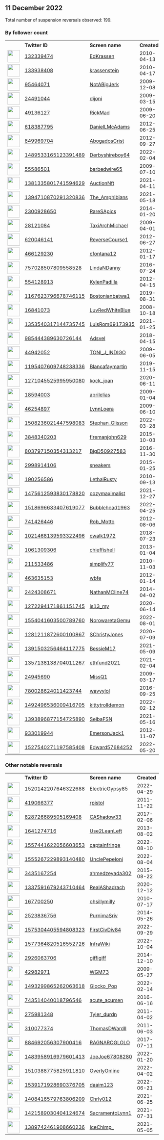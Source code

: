 
## 11 December 2022
Total number of suspension reversals observed: 199.

### By follower count
<table><tr><th></th><th align="left">Twitter ID</th><th align="left">Screen name</th>
<th align="left">Created</th><th align="left">Status</th><th align="left">Suspended</th><th align="left">Followers</th>
<tr><td><a href="https://pbs.twimg.com/profile_images/1114298154277646337/KNctEqK5_normal.jpg"><img src="https://pbs.twimg.com/profile_images/1114298154277646337/KNctEqK5_normal.jpg" width="40px" height="40px" align="center"/></a></td><td><a href="https://twitter.com/intent/user?user_id=132339474">132339474</a></td><td><a href="https://twitter.com/EdKrassen">EdKrassen</a></td><td>2010-04-13</td><td align="center"></td><td></td><td>871790</td></tr>
<tr><td><a href="https://pbs.twimg.com/profile_images/1114279145465360385/JemcDoLv_normal.png"><img src="https://pbs.twimg.com/profile_images/1114279145465360385/JemcDoLv_normal.png" width="40px" height="40px" align="center"/></a></td><td><a href="https://twitter.com/intent/user?user_id=133938408">133938408</a></td><td><a href="https://twitter.com/krassenstein">krassenstein</a></td><td>2010-04-17</td><td align="center"></td><td></td><td>661778</td></tr>
<tr><td><a href="https://pbs.twimg.com/profile_images/1641821029965221890/QKoRSX8__normal.jpg"><img src="https://pbs.twimg.com/profile_images/1641821029965221890/QKoRSX8__normal.jpg" width="40px" height="40px" align="center"/></a></td><td><a href="https://twitter.com/intent/user?user_id=95464071">95464071</a></td><td><a href="https://twitter.com/NotABigJerk">NotABigJerk</a></td><td>2009-12-08</td><td align="center"></td><td>2022-11-26</td><td>87571</td></tr>
<tr><td><a href="https://pbs.twimg.com/profile_images/1641609492361261056/gY2cPrkL_normal.jpg"><img src="https://pbs.twimg.com/profile_images/1641609492361261056/gY2cPrkL_normal.jpg" width="40px" height="40px" align="center"/></a></td><td><a href="https://twitter.com/intent/user?user_id=24491044">24491044</a></td><td><a href="https://twitter.com/dijoni">dijoni</a></td><td>2009-03-15</td><td align="center"></td><td>2022-11-28</td><td>51296</td></tr>
<tr><td><a href="https://pbs.twimg.com/profile_images/1625336578406072320/qKcS87FC_normal.jpg"><img src="https://pbs.twimg.com/profile_images/1625336578406072320/qKcS87FC_normal.jpg" width="40px" height="40px" align="center"/></a></td><td><a href="https://twitter.com/intent/user?user_id=49136127">49136127</a></td><td><a href="https://twitter.com/RickMad">RickMad</a></td><td>2009-06-20</td><td align="center"></td><td></td><td>45323</td></tr>
<tr><td><a href="https://pbs.twimg.com/profile_images/378800000215789176/3f51729a61d186c70a609e92118e75a4_normal.jpeg"><img src="https://pbs.twimg.com/profile_images/378800000215789176/3f51729a61d186c70a609e92118e75a4_normal.jpeg" width="40px" height="40px" align="center"/></a></td><td><a href="https://twitter.com/intent/user?user_id=618387795">618387795</a></td><td><a href="https://twitter.com/DanielLMcAdams">DanielLMcAdams</a></td><td>2012-06-25</td><td align="center"></td><td></td><td>30662</td></tr>
<tr><td><a href="https://pbs.twimg.com/profile_images/1582627409878294528/DSsoApu7_normal.jpg"><img src="https://pbs.twimg.com/profile_images/1582627409878294528/DSsoApu7_normal.jpg" width="40px" height="40px" align="center"/></a></td><td><a href="https://twitter.com/intent/user?user_id=849969704">849969704</a></td><td><a href="https://twitter.com/AbogadosCrist">AbogadosCrist</a></td><td>2012-09-27</td><td align="center"></td><td>2022-11-28</td><td>23442</td></tr>
<tr><td><a href="https://pbs.twimg.com/profile_images/1496472374992162816/bxqaMTAQ_normal.jpg"><img src="https://pbs.twimg.com/profile_images/1496472374992162816/bxqaMTAQ_normal.jpg" width="40px" height="40px" align="center"/></a></td><td><a href="https://twitter.com/intent/user?user_id=1489533165123391489">1489533165123391489</a></td><td><a href="https://twitter.com/Derbyshireboy64">Derbyshireboy64</a></td><td>2022-02-04</td><td align="center"></td><td>2022-12-06</td><td>12559</td></tr>
<tr><td><a href="https://pbs.twimg.com/profile_images/1641577849353273348/AGT3ziXb_normal.jpg"><img src="https://pbs.twimg.com/profile_images/1641577849353273348/AGT3ziXb_normal.jpg" width="40px" height="40px" align="center"/></a></td><td><a href="https://twitter.com/intent/user?user_id=55586501">55586501</a></td><td><a href="https://twitter.com/barbedwire65">barbedwire65</a></td><td>2009-07-10</td><td align="center"></td><td>2022-10-29</td><td>9982</td></tr>
<tr><td><a href="https://pbs.twimg.com/profile_images/1625145034327875584/U5SrYkZv_normal.jpg"><img src="https://pbs.twimg.com/profile_images/1625145034327875584/U5SrYkZv_normal.jpg" width="40px" height="40px" align="center"/></a></td><td><a href="https://twitter.com/intent/user?user_id=1381335801741594629">1381335801741594629</a></td><td><a href="https://twitter.com/AuctionNft">AuctionNft</a></td><td>2021-04-11</td><td align="center"></td><td>2022-12-02</td><td>8400</td></tr>
<tr><td><a href="https://pbs.twimg.com/profile_images/1622932879968817155/kH39ZjPM_normal.jpg"><img src="https://pbs.twimg.com/profile_images/1622932879968817155/kH39ZjPM_normal.jpg" width="40px" height="40px" align="center"/></a></td><td><a href="https://twitter.com/intent/user?user_id=1394710870291320836">1394710870291320836</a></td><td><a href="https://twitter.com/The_Amphibians">The_Amphibians</a></td><td>2021-05-18</td><td align="center">🚫</td><td>2022-12-03</td><td>7467</td></tr>
<tr><td><a href="https://pbs.twimg.com/profile_images/425165166544572416/BUyKGpJN_normal.jpeg"><img src="https://pbs.twimg.com/profile_images/425165166544572416/BUyKGpJN_normal.jpeg" width="40px" height="40px" align="center"/></a></td><td><a href="https://twitter.com/intent/user?user_id=2300928650">2300928650</a></td><td><a href="https://twitter.com/RareSApics">RareSApics</a></td><td>2014-01-20</td><td align="center"></td><td></td><td>7292</td></tr>
<tr><td><a href="https://pbs.twimg.com/profile_images/1602162723151806465/g1aPIo9k_normal.jpg"><img src="https://pbs.twimg.com/profile_images/1602162723151806465/g1aPIo9k_normal.jpg" width="40px" height="40px" align="center"/></a></td><td><a href="https://twitter.com/intent/user?user_id=28121084">28121084</a></td><td><a href="https://twitter.com/TaxiArchMichael">TaxiArchMichael</a></td><td>2009-04-01</td><td align="center"></td><td></td><td>6211</td></tr>
<tr><td><a href="https://pbs.twimg.com/profile_images/2373784359/8xyhr8dc3r6v2soptezu_normal.jpeg"><img src="https://pbs.twimg.com/profile_images/2373784359/8xyhr8dc3r6v2soptezu_normal.jpeg" width="40px" height="40px" align="center"/></a></td><td><a href="https://twitter.com/intent/user?user_id=620046141">620046141</a></td><td><a href="https://twitter.com/ReverseCourse1">ReverseCourse1</a></td><td>2012-06-27</td><td align="center"></td><td></td><td>6165</td></tr>
<tr><td><a href="https://pbs.twimg.com/profile_images/1635123844318113793/S2xr8a23_normal.jpg"><img src="https://pbs.twimg.com/profile_images/1635123844318113793/S2xr8a23_normal.jpg" width="40px" height="40px" align="center"/></a></td><td><a href="https://twitter.com/intent/user?user_id=466129230">466129230</a></td><td><a href="https://twitter.com/cfontana12">cfontana12</a></td><td>2012-01-17</td><td align="center">🚫</td><td>2022-12-08</td><td>5805</td></tr>
<tr><td><a href="https://pbs.twimg.com/profile_images/1324026887086067713/nx6OOdBz_normal.jpg"><img src="https://pbs.twimg.com/profile_images/1324026887086067713/nx6OOdBz_normal.jpg" width="40px" height="40px" align="center"/></a></td><td><a href="https://twitter.com/intent/user?user_id=757028507809558528">757028507809558528</a></td><td><a href="https://twitter.com/LindaNDanny">LindaNDanny</a></td><td>2016-07-24</td><td align="center"></td><td>2022-08-29</td><td>5703</td></tr>
<tr><td><a href="https://pbs.twimg.com/profile_images/2124749175/DSC00908E001_normal.JPG"><img src="https://pbs.twimg.com/profile_images/2124749175/DSC00908E001_normal.JPG" width="40px" height="40px" align="center"/></a></td><td><a href="https://twitter.com/intent/user?user_id=554128913">554128913</a></td><td><a href="https://twitter.com/KylenPadilla">KylenPadilla</a></td><td>2012-04-15</td><td align="center"></td><td>2022-12-06</td><td>5240</td></tr>
<tr><td><a href="https://pbs.twimg.com/profile_images/1167624051562561536/lIbQSZdv_normal.jpg"><img src="https://pbs.twimg.com/profile_images/1167624051562561536/lIbQSZdv_normal.jpg" width="40px" height="40px" align="center"/></a></td><td><a href="https://twitter.com/intent/user?user_id=1167623796678746115">1167623796678746115</a></td><td><a href="https://twitter.com/Bostonianbatwa1">Bostonianbatwa1</a></td><td>2019-08-31</td><td align="center"></td><td>2022-10-29</td><td>5200</td></tr>
<tr><td><a href="https://pbs.twimg.com/profile_images/795526017922146306/lpOLCqMI_normal.jpg"><img src="https://pbs.twimg.com/profile_images/795526017922146306/lpOLCqMI_normal.jpg" width="40px" height="40px" align="center"/></a></td><td><a href="https://twitter.com/intent/user?user_id=16841073">16841073</a></td><td><a href="https://twitter.com/LuvRedWhiteBlue">LuvRedWhiteBlue</a></td><td>2008-10-18</td><td align="center"></td><td></td><td>4859</td></tr>
<tr><td><a href="https://pbs.twimg.com/profile_images/1570923875869032448/s_Tj-UpS_normal.jpg"><img src="https://pbs.twimg.com/profile_images/1570923875869032448/s_Tj-UpS_normal.jpg" width="40px" height="40px" align="center"/></a></td><td><a href="https://twitter.com/intent/user?user_id=1353540317144735745">1353540317144735745</a></td><td><a href="https://twitter.com/LuisRom69173935">LuisRom69173935</a></td><td>2021-01-25</td><td align="center"></td><td>2022-11-09</td><td>4399</td></tr>
<tr><td><a href="https://pbs.twimg.com/profile_images/1569226627027984390/gFlhjptn_normal.jpg"><img src="https://pbs.twimg.com/profile_images/1569226627027984390/gFlhjptn_normal.jpg" width="40px" height="40px" align="center"/></a></td><td><a href="https://twitter.com/intent/user?user_id=985444389630726144">985444389630726144</a></td><td><a href="https://twitter.com/Adsvel">Adsvel</a></td><td>2018-04-15</td><td align="center"></td><td>2022-10-12</td><td>4028</td></tr>
<tr><td><a href="https://pbs.twimg.com/profile_images/1601724014568906752/B7-nPcT8_normal.jpg"><img src="https://pbs.twimg.com/profile_images/1601724014568906752/B7-nPcT8_normal.jpg" width="40px" height="40px" align="center"/></a></td><td><a href="https://twitter.com/intent/user?user_id=44942052">44942052</a></td><td><a href="https://twitter.com/TONI_J_INDIGO">TONI_J_INDIGO</a></td><td>2009-06-05</td><td align="center">🚫</td><td>2022-12-07</td><td>3818</td></tr>
<tr><td><a href="https://pbs.twimg.com/profile_images/1195408124225769472/5C3oBJzh_normal.jpg"><img src="https://pbs.twimg.com/profile_images/1195408124225769472/5C3oBJzh_normal.jpg" width="40px" height="40px" align="center"/></a></td><td><a href="https://twitter.com/intent/user?user_id=1195407609748238336">1195407609748238336</a></td><td><a href="https://twitter.com/Blancafaymartin">Blancafaymartin</a></td><td>2019-11-15</td><td align="center"></td><td></td><td>3763</td></tr>
<tr><td><a href="https://pbs.twimg.com/profile_images/1282296693145440257/MGkWnGgA_normal.jpg"><img src="https://pbs.twimg.com/profile_images/1282296693145440257/MGkWnGgA_normal.jpg" width="40px" height="40px" align="center"/></a></td><td><a href="https://twitter.com/intent/user?user_id=1271045525995950080">1271045525995950080</a></td><td><a href="https://twitter.com/kock_joan">kock_joan</a></td><td>2020-06-11</td><td align="center"></td><td>2022-10-29</td><td>2771</td></tr>
<tr><td><a href="https://pbs.twimg.com/profile_images/378800000105432596/d1f5a82d5313f5f4d1c9499cb963a579_normal.jpeg"><img src="https://pbs.twimg.com/profile_images/378800000105432596/d1f5a82d5313f5f4d1c9499cb963a579_normal.jpeg" width="40px" height="40px" align="center"/></a></td><td><a href="https://twitter.com/intent/user?user_id=18594003">18594003</a></td><td><a href="https://twitter.com/aprilelias">aprilelias</a></td><td>2009-01-04</td><td align="center"></td><td>2022-10-24</td><td>2620</td></tr>
<tr><td><a href="https://pbs.twimg.com/profile_images/1605325347586592768/BZ8g6i2s_normal.jpg"><img src="https://pbs.twimg.com/profile_images/1605325347586592768/BZ8g6i2s_normal.jpg" width="40px" height="40px" align="center"/></a></td><td><a href="https://twitter.com/intent/user?user_id=46254897">46254897</a></td><td><a href="https://twitter.com/LynnLoera">LynnLoera</a></td><td>2009-06-10</td><td align="center"></td><td></td><td>2544</td></tr>
<tr><td><a href="https://pbs.twimg.com/profile_images/1560438533873029120/rekxhn1L_normal.jpg"><img src="https://pbs.twimg.com/profile_images/1560438533873029120/rekxhn1L_normal.jpg" width="40px" height="40px" align="center"/></a></td><td><a href="https://twitter.com/intent/user?user_id=1508236021447598083">1508236021447598083</a></td><td><a href="https://twitter.com/Stephan_Glisson">Stephan_Glisson</a></td><td>2022-03-28</td><td align="center"></td><td>2022-10-29</td><td>2320</td></tr>
<tr><td><a href="https://pbs.twimg.com/profile_images/1215367763537145857/tToYQTmq_normal.jpg"><img src="https://pbs.twimg.com/profile_images/1215367763537145857/tToYQTmq_normal.jpg" width="40px" height="40px" align="center"/></a></td><td><a href="https://twitter.com/intent/user?user_id=3848340203">3848340203</a></td><td><a href="https://twitter.com/firemanjohn629">firemanjohn629</a></td><td>2015-10-03</td><td align="center"></td><td></td><td>2080</td></tr>
<tr><td><a href="https://pbs.twimg.com/profile_images/1238055036619575296/INc9DFs__normal.jpg"><img src="https://pbs.twimg.com/profile_images/1238055036619575296/INc9DFs__normal.jpg" width="40px" height="40px" align="center"/></a></td><td><a href="https://twitter.com/intent/user?user_id=803797150354313217">803797150354313217</a></td><td><a href="https://twitter.com/BigD50927583">BigD50927583</a></td><td>2016-11-30</td><td align="center"></td><td></td><td>2079</td></tr>
<tr><td><a href="https://pbs.twimg.com/profile_images/1578179827034726402/lzeDhO9M_normal.jpg"><img src="https://pbs.twimg.com/profile_images/1578179827034726402/lzeDhO9M_normal.jpg" width="40px" height="40px" align="center"/></a></td><td><a href="https://twitter.com/intent/user?user_id=2998914106">2998914106</a></td><td><a href="https://twitter.com/sneakers">sneakers</a></td><td>2015-01-25</td><td align="center"></td><td>2022-12-04</td><td>2033</td></tr>
<tr><td><a href="https://pbs.twimg.com/profile_images/1623270475358167040/9ZvV6aOe_normal.jpg"><img src="https://pbs.twimg.com/profile_images/1623270475358167040/9ZvV6aOe_normal.jpg" width="40px" height="40px" align="center"/></a></td><td><a href="https://twitter.com/intent/user?user_id=190256586">190256586</a></td><td><a href="https://twitter.com/LethalRusty">LethalRusty</a></td><td>2010-09-13</td><td align="center"></td><td>2022-10-09</td><td>1957</td></tr>
<tr><td><a href="https://pbs.twimg.com/profile_images/1612209912767025153/-7LlXiGa_normal.jpg"><img src="https://pbs.twimg.com/profile_images/1612209912767025153/-7LlXiGa_normal.jpg" width="40px" height="40px" align="center"/></a></td><td><a href="https://twitter.com/intent/user?user_id=1475612593830178820">1475612593830178820</a></td><td><a href="https://twitter.com/cozymaximalist">cozymaximalist</a></td><td>2021-12-27</td><td align="center">👋</td><td>2022-05-10</td><td>1880</td></tr>
<tr><td><a href="https://pbs.twimg.com/profile_images/1518997446902394882/nzHhfnID_normal.jpg"><img src="https://pbs.twimg.com/profile_images/1518997446902394882/nzHhfnID_normal.jpg" width="40px" height="40px" align="center"/></a></td><td><a href="https://twitter.com/intent/user?user_id=1518696633407619077">1518696633407619077</a></td><td><a href="https://twitter.com/Bubblehead1963">Bubblehead1963</a></td><td>2022-04-25</td><td align="center"></td><td>2022-10-20</td><td>1842</td></tr>
<tr><td><a href="https://pbs.twimg.com/profile_images/1342819737072529408/DHnQRe-i_normal.jpg"><img src="https://pbs.twimg.com/profile_images/1342819737072529408/DHnQRe-i_normal.jpg" width="40px" height="40px" align="center"/></a></td><td><a href="https://twitter.com/intent/user?user_id=741426446">741426446</a></td><td><a href="https://twitter.com/Rob_Motto">Rob_Motto</a></td><td>2012-08-06</td><td align="center"></td><td></td><td>1824</td></tr>
<tr><td><a href="https://pbs.twimg.com/profile_images/1272521727453601793/TYa0yV6L_normal.jpg"><img src="https://pbs.twimg.com/profile_images/1272521727453601793/TYa0yV6L_normal.jpg" width="40px" height="40px" align="center"/></a></td><td><a href="https://twitter.com/intent/user?user_id=1021468139593322496">1021468139593322496</a></td><td><a href="https://twitter.com/cwalk1972">cwalk1972</a></td><td>2018-07-23</td><td align="center"></td><td></td><td>1801</td></tr>
<tr><td><a href="https://pbs.twimg.com/profile_images/1628877037506297856/ggiZ4Tcm_normal.jpg"><img src="https://pbs.twimg.com/profile_images/1628877037506297856/ggiZ4Tcm_normal.jpg" width="40px" height="40px" align="center"/></a></td><td><a href="https://twitter.com/intent/user?user_id=1061309306">1061309306</a></td><td><a href="https://twitter.com/chieffishell">chieffishell</a></td><td>2013-01-04</td><td align="center"></td><td></td><td>1662</td></tr>
<tr><td><a href="https://pbs.twimg.com/profile_images/1291601544958418945/PH8Uu7_3_normal.jpg"><img src="https://pbs.twimg.com/profile_images/1291601544958418945/PH8Uu7_3_normal.jpg" width="40px" height="40px" align="center"/></a></td><td><a href="https://twitter.com/intent/user?user_id=211533486">211533486</a></td><td><a href="https://twitter.com/simplify77">simplify77</a></td><td>2010-11-03</td><td align="center"></td><td>2022-10-29</td><td>1640</td></tr>
<tr><td><a href="https://pbs.twimg.com/profile_images/1932820704/8KVc0lvF_normal"><img src="https://pbs.twimg.com/profile_images/1932820704/8KVc0lvF_normal" width="40px" height="40px" align="center"/></a></td><td><a href="https://twitter.com/intent/user?user_id=463635153">463635153</a></td><td><a href="https://twitter.com/wbfe">wbfe</a></td><td>2012-01-14</td><td align="center"></td><td>2022-07-13</td><td>1611</td></tr>
<tr><td><a href="https://pbs.twimg.com/profile_images/1176956026257596416/mO2T4HTn_normal.jpg"><img src="https://pbs.twimg.com/profile_images/1176956026257596416/mO2T4HTn_normal.jpg" width="40px" height="40px" align="center"/></a></td><td><a href="https://twitter.com/intent/user?user_id=2424308671">2424308671</a></td><td><a href="https://twitter.com/NathanMCline74">NathanMCline74</a></td><td>2014-04-02</td><td align="center"></td><td>2022-09-24</td><td>1576</td></tr>
<tr><td><a href="https://pbs.twimg.com/profile_images/1532422698432770048/8ip7iSaS_normal.jpg"><img src="https://pbs.twimg.com/profile_images/1532422698432770048/8ip7iSaS_normal.jpg" width="40px" height="40px" align="center"/></a></td><td><a href="https://twitter.com/intent/user?user_id=1272294171861151745">1272294171861151745</a></td><td><a href="https://twitter.com/is13_my">is13_my</a></td><td>2020-06-14</td><td align="center"></td><td>2022-10-29</td><td>1569</td></tr>
<tr><td><a href="https://pbs.twimg.com/profile_images/1554433861374844928/0QBfvicO_normal.jpg"><img src="https://pbs.twimg.com/profile_images/1554433861374844928/0QBfvicO_normal.jpg" width="40px" height="40px" align="center"/></a></td><td><a href="https://twitter.com/intent/user?user_id=1554041603500789760">1554041603500789760</a></td><td><a href="https://twitter.com/NorowaretaGemu">NorowaretaGemu</a></td><td>2022-08-01</td><td align="center"></td><td>2022-12-02</td><td>1519</td></tr>
<tr><td><a href="https://pbs.twimg.com/profile_images/1281215648526479361/qacc4uqp_normal.jpg"><img src="https://pbs.twimg.com/profile_images/1281215648526479361/qacc4uqp_normal.jpg" width="40px" height="40px" align="center"/></a></td><td><a href="https://twitter.com/intent/user?user_id=1281211872600100867">1281211872600100867</a></td><td><a href="https://twitter.com/SChristyJones">SChristyJones</a></td><td>2020-07-09</td><td align="center"></td><td></td><td>1365</td></tr>
<tr><td><a href="https://pbs.twimg.com/profile_images/1428368671362146304/2_Xm_5s9_normal.jpg"><img src="https://pbs.twimg.com/profile_images/1428368671362146304/2_Xm_5s9_normal.jpg" width="40px" height="40px" align="center"/></a></td><td><a href="https://twitter.com/intent/user?user_id=1391503256464117775">1391503256464117775</a></td><td><a href="https://twitter.com/BessieM17">BessieM17</a></td><td>2021-05-09</td><td align="center"></td><td>2022-10-19</td><td>1352</td></tr>
<tr><td><a href="https://pbs.twimg.com/profile_images/1437024305053765632/7q_vJNit_normal.jpg"><img src="https://pbs.twimg.com/profile_images/1437024305053765632/7q_vJNit_normal.jpg" width="40px" height="40px" align="center"/></a></td><td><a href="https://twitter.com/intent/user?user_id=1357138138704011267">1357138138704011267</a></td><td><a href="https://twitter.com/ethfund2021">ethfund2021</a></td><td>2021-02-04</td><td align="center"></td><td>2022-11-25</td><td>1330</td></tr>
<tr><td><a href="https://pbs.twimg.com/profile_images/940733468564172801/8BbHB1Ok_normal.jpg"><img src="https://pbs.twimg.com/profile_images/940733468564172801/8BbHB1Ok_normal.jpg" width="40px" height="40px" align="center"/></a></td><td><a href="https://twitter.com/intent/user?user_id=24945690">24945690</a></td><td><a href="https://twitter.com/MissQ1">MissQ1</a></td><td>2009-03-17</td><td align="center"></td><td></td><td>1300</td></tr>
<tr><td><a href="https://pbs.twimg.com/profile_images/1599402805382504448/nTtDJWUJ_normal.jpg"><img src="https://pbs.twimg.com/profile_images/1599402805382504448/nTtDJWUJ_normal.jpg" width="40px" height="40px" align="center"/></a></td><td><a href="https://twitter.com/intent/user?user_id=780028624011423744">780028624011423744</a></td><td><a href="https://twitter.com/wavyylol">wavyylol</a></td><td>2016-09-25</td><td align="center"></td><td>2022-09-14</td><td>1207</td></tr>
<tr><td><a href="https://pbs.twimg.com/profile_images/1623871249712545792/cv4XzlrP_normal.jpg"><img src="https://pbs.twimg.com/profile_images/1623871249712545792/cv4XzlrP_normal.jpg" width="40px" height="40px" align="center"/></a></td><td><a href="https://twitter.com/intent/user?user_id=1492496536009416705">1492496536009416705</a></td><td><a href="https://twitter.com/kittytrolldemon">kittytrolldemon</a></td><td>2022-02-12</td><td align="center"></td><td>2022-12-07</td><td>1185</td></tr>
<tr><td><a href="https://pbs.twimg.com/profile_images/1515562174868951045/eKg3118u_normal.jpg"><img src="https://pbs.twimg.com/profile_images/1515562174868951045/eKg3118u_normal.jpg" width="40px" height="40px" align="center"/></a></td><td><a href="https://twitter.com/intent/user?user_id=1393896877154725890">1393896877154725890</a></td><td><a href="https://twitter.com/SeibaFSN">SeibaFSN</a></td><td>2021-05-16</td><td align="center"></td><td>2022-12-03</td><td>1184</td></tr>
<tr><td><a href="https://pbs.twimg.com/profile_images/1605784356882038785/pcB1eNtb_normal.png"><img src="https://pbs.twimg.com/profile_images/1605784356882038785/pcB1eNtb_normal.png" width="40px" height="40px" align="center"/></a></td><td><a href="https://twitter.com/intent/user?user_id=933019944">933019944</a></td><td><a href="https://twitter.com/EmersonJack1">EmersonJack1</a></td><td>2012-11-07</td><td align="center"></td><td>2022-08-05</td><td>1163</td></tr>
<tr><td><a href="https://pbs.twimg.com/profile_images/1571913203268870146/wUiml528_normal.jpg"><img src="https://pbs.twimg.com/profile_images/1571913203268870146/wUiml528_normal.jpg" width="40px" height="40px" align="center"/></a></td><td><a href="https://twitter.com/intent/user?user_id=1527540271197585408">1527540271197585408</a></td><td><a href="https://twitter.com/Edward57684252">Edward57684252</a></td><td>2022-05-20</td><td align="center"></td><td>2022-11-25</td><td>1086</td></tr>
</table>

### Other notable reversals
<table><tr><th></th><th align="left">Twitter ID</th><th align="left">Screen name</th>
<th align="left">Created</th><th align="left">Status</th><th align="left">Suspended</th><th align="left">Followers</th>
<tr><td><a href="https://pbs.twimg.com/profile_images/1602484456442437632/LvMpy63J_normal.jpg"><img src="https://pbs.twimg.com/profile_images/1602484456442437632/LvMpy63J_normal.jpg" width="40px" height="40px" align="center"/></a></td><td><a href="https://twitter.com/intent/user?user_id=1520142207646322688">1520142207646322688</a></td><td><a href="https://twitter.com/ElectricGypsy85">ElectricGypsy85</a></td><td>2022-04-29</td><td align="center"></td><td>2022-12-03</td><td>346</td></tr>
<tr><td><a href="https://pbs.twimg.com/profile_images/1638666597165400066/52-VoXOT_normal.png"><img src="https://pbs.twimg.com/profile_images/1638666597165400066/52-VoXOT_normal.png" width="40px" height="40px" align="center"/></a></td><td><a href="https://twitter.com/intent/user?user_id=419066377">419066377</a></td><td><a href="https://twitter.com/rpistol">rpistol</a></td><td>2011-11-22</td><td align="center"></td><td>2022-12-03</td><td>84</td></tr>
<tr><td><a href="https://pbs.twimg.com/profile_images/830831972507328512/VcExBKtp_normal.jpg"><img src="https://pbs.twimg.com/profile_images/830831972507328512/VcExBKtp_normal.jpg" width="40px" height="40px" align="center"/></a></td><td><a href="https://twitter.com/intent/user?user_id=828726689505169408">828726689505169408</a></td><td><a href="https://twitter.com/CAShadow33">CAShadow33</a></td><td>2017-02-06</td><td align="center">🚫</td><td>2022-12-06</td><td>330</td></tr>
<tr><td><a href="https://pbs.twimg.com/profile_images/1632181928303689734/E6d2lghR_normal.jpg"><img src="https://pbs.twimg.com/profile_images/1632181928303689734/E6d2lghR_normal.jpg" width="40px" height="40px" align="center"/></a></td><td><a href="https://twitter.com/intent/user?user_id=1641274716">1641274716</a></td><td><a href="https://twitter.com/Use2LeanLeft">Use2LeanLeft</a></td><td>2013-08-02</td><td align="center"></td><td>2022-12-08</td><td>116</td></tr>
<tr><td><a href="https://pbs.twimg.com/profile_images/1642581852283076608/Lh0cpAi7_normal.jpg"><img src="https://pbs.twimg.com/profile_images/1642581852283076608/Lh0cpAi7_normal.jpg" width="40px" height="40px" align="center"/></a></td><td><a href="https://twitter.com/intent/user?user_id=1557441622056603653">1557441622056603653</a></td><td><a href="https://twitter.com/captainfringe">captainfringe</a></td><td>2022-08-10</td><td align="center"></td><td>2022-12-05</td><td>410</td></tr>
<tr><td><a href="https://pbs.twimg.com/profile_images/1555269218353963010/g1qyle3i_normal.jpg"><img src="https://pbs.twimg.com/profile_images/1555269218353963010/g1qyle3i_normal.jpg" width="40px" height="40px" align="center"/></a></td><td><a href="https://twitter.com/intent/user?user_id=1555267229893140480">1555267229893140480</a></td><td><a href="https://twitter.com/UnclePepeloni">UnclePepeloni</a></td><td>2022-08-04</td><td align="center"></td><td>2022-12-06</td><td>536</td></tr>
<tr><td><a href="https://pbs.twimg.com/profile_images/1597346144698384385/S4wTWFO1_normal.jpg"><img src="https://pbs.twimg.com/profile_images/1597346144698384385/S4wTWFO1_normal.jpg" width="40px" height="40px" align="center"/></a></td><td><a href="https://twitter.com/intent/user?user_id=3435167254">3435167254</a></td><td><a href="https://twitter.com/ahmedzeyada302">ahmedzeyada302</a></td><td>2015-08-22</td><td align="center"></td><td>2022-12-03</td><td>2</td></tr>
<tr><td><a href="https://pbs.twimg.com/profile_images/1630231810054451202/tcVAoGAo_normal.jpg"><img src="https://pbs.twimg.com/profile_images/1630231810054451202/tcVAoGAo_normal.jpg" width="40px" height="40px" align="center"/></a></td><td><a href="https://twitter.com/intent/user?user_id=1337591679243710464">1337591679243710464</a></td><td><a href="https://twitter.com/RealAShadrach">RealAShadrach</a></td><td>2020-12-12</td><td align="center"></td><td>2022-12-09</td><td>71</td></tr>
<tr><td><a href="https://pbs.twimg.com/profile_images/1610658304572928002/ZyjgvxVd_normal.jpg"><img src="https://pbs.twimg.com/profile_images/1610658304572928002/ZyjgvxVd_normal.jpg" width="40px" height="40px" align="center"/></a></td><td><a href="https://twitter.com/intent/user?user_id=167700250">167700250</a></td><td><a href="https://twitter.com/ohsillymilly">ohsillymilly</a></td><td>2010-07-17</td><td align="center"></td><td>2022-10-13</td><td>233</td></tr>
<tr><td><a href="https://pbs.twimg.com/profile_images/521438925844262912/MLSVwaXB_normal.jpeg"><img src="https://pbs.twimg.com/profile_images/521438925844262912/MLSVwaXB_normal.jpeg" width="40px" height="40px" align="center"/></a></td><td><a href="https://twitter.com/intent/user?user_id=2523836756">2523836756</a></td><td><a href="https://twitter.com/PurnimaSriv">PurnimaSriv</a></td><td>2014-05-26</td><td align="center"></td><td>2022-11-26</td><td>531</td></tr>
<tr><td><a href="https://pbs.twimg.com/profile_images/1575304645278318594/CDc62-P0_normal.jpg"><img src="https://pbs.twimg.com/profile_images/1575304645278318594/CDc62-P0_normal.jpg" width="40px" height="40px" align="center"/></a></td><td><a href="https://twitter.com/intent/user?user_id=1575304405594808323">1575304405594808323</a></td><td><a href="https://twitter.com/FirstCivDiv84">FirstCivDiv84</a></td><td>2022-09-29</td><td align="center">👋</td><td>2022-12-12</td><td>55</td></tr>
<tr><td><a href="https://pbs.twimg.com/profile_images/1590076207768420355/FyHjFKGD_normal.jpg"><img src="https://pbs.twimg.com/profile_images/1590076207768420355/FyHjFKGD_normal.jpg" width="40px" height="40px" align="center"/></a></td><td><a href="https://twitter.com/intent/user?user_id=1577364820516552726">1577364820516552726</a></td><td><a href="https://twitter.com/InfraWiki">InfraWiki</a></td><td>2022-10-04</td><td align="center"></td><td>2022-12-07</td><td>690</td></tr>
<tr><td><a href="https://abs.twimg.com/sticky/default_profile_images/default_profile_normal.png"><img src="https://abs.twimg.com/sticky/default_profile_images/default_profile_normal.png" width="40px" height="40px" align="center"/></a></td><td><a href="https://twitter.com/intent/user?user_id=2926063706">2926063706</a></td><td><a href="https://twitter.com/giffigiff">giffigiff</a></td><td>2014-12-10</td><td align="center"></td><td>2022-08-02</td><td>623</td></tr>
<tr><td><a href="https://pbs.twimg.com/profile_images/1615687039743152130/oQjlfm5W_normal.jpg"><img src="https://pbs.twimg.com/profile_images/1615687039743152130/oQjlfm5W_normal.jpg" width="40px" height="40px" align="center"/></a></td><td><a href="https://twitter.com/intent/user?user_id=42982971">42982971</a></td><td><a href="https://twitter.com/WGM73">WGM73</a></td><td>2009-05-27</td><td align="center"></td><td>2022-11-29</td><td>349</td></tr>
<tr><td><a href="https://pbs.twimg.com/profile_images/1504480867736948748/ctqhBNO1_normal.jpg"><img src="https://pbs.twimg.com/profile_images/1504480867736948748/ctqhBNO1_normal.jpg" width="40px" height="40px" align="center"/></a></td><td><a href="https://twitter.com/intent/user?user_id=1493299865262063618">1493299865262063618</a></td><td><a href="https://twitter.com/Glocko_Pop">Glocko_Pop</a></td><td>2022-02-14</td><td align="center"></td><td>2022-12-05</td><td>56</td></tr>
<tr><td><a href="https://pbs.twimg.com/profile_images/1511018643735433219/cctvZxRJ_normal.jpg"><img src="https://pbs.twimg.com/profile_images/1511018643735433219/cctvZxRJ_normal.jpg" width="40px" height="40px" align="center"/></a></td><td><a href="https://twitter.com/intent/user?user_id=743514040018796546">743514040018796546</a></td><td><a href="https://twitter.com/acute_acumen">acute_acumen</a></td><td>2016-06-16</td><td align="center"></td><td>2022-12-06</td><td>147</td></tr>
<tr><td><a href="https://pbs.twimg.com/profile_images/1363193509285519360/AAQuqJml_normal.jpg"><img src="https://pbs.twimg.com/profile_images/1363193509285519360/AAQuqJml_normal.jpg" width="40px" height="40px" align="center"/></a></td><td><a href="https://twitter.com/intent/user?user_id=275981348">275981348</a></td><td><a href="https://twitter.com/Tyler_durdn">Tyler_durdn</a></td><td>2011-04-02</td><td align="center"></td><td>2022-12-07</td><td>63</td></tr>
<tr><td><a href="https://abs.twimg.com/sticky/default_profile_images/default_profile_normal.png"><img src="https://abs.twimg.com/sticky/default_profile_images/default_profile_normal.png" width="40px" height="40px" align="center"/></a></td><td><a href="https://twitter.com/intent/user?user_id=310077374">310077374</a></td><td><a href="https://twitter.com/ThomasDWardII">ThomasDWardII</a></td><td>2011-06-03</td><td align="center"></td><td>2022-11-26</td><td>11</td></tr>
<tr><td><a href="https://pbs.twimg.com/profile_images/1526832939161600031/Yj9Chy1i_normal.jpg"><img src="https://pbs.twimg.com/profile_images/1526832939161600031/Yj9Chy1i_normal.jpg" width="40px" height="40px" align="center"/></a></td><td><a href="https://twitter.com/intent/user?user_id=884692056307900416">884692056307900416</a></td><td><a href="https://twitter.com/RAGNAROGLOLO">RAGNAROGLOLO</a></td><td>2017-07-11</td><td align="center"></td><td>2022-11-22</td><td>8</td></tr>
<tr><td><a href="https://pbs.twimg.com/profile_images/1488642637880078336/jQ4hQ0Bd_normal.jpg"><img src="https://pbs.twimg.com/profile_images/1488642637880078336/jQ4hQ0Bd_normal.jpg" width="40px" height="40px" align="center"/></a></td><td><a href="https://twitter.com/intent/user?user_id=1483958916979601413">1483958916979601413</a></td><td><a href="https://twitter.com/JoeJoe67808280">JoeJoe67808280</a></td><td>2022-01-20</td><td align="center"></td><td>2022-12-01</td><td>117</td></tr>
<tr><td><a href="https://pbs.twimg.com/profile_images/1510389446306324483/xHYBMC5D_normal.jpg"><img src="https://pbs.twimg.com/profile_images/1510389446306324483/xHYBMC5D_normal.jpg" width="40px" height="40px" align="center"/></a></td><td><a href="https://twitter.com/intent/user?user_id=1510388775825911810">1510388775825911810</a></td><td><a href="https://twitter.com/OverlyOnline">OverlyOnline</a></td><td>2022-04-02</td><td align="center"></td><td>2022-05-19</td><td>6</td></tr>
<tr><td><a href="https://pbs.twimg.com/profile_images/1539175148540002304/nnadzgCG_normal.jpg"><img src="https://pbs.twimg.com/profile_images/1539175148540002304/nnadzgCG_normal.jpg" width="40px" height="40px" align="center"/></a></td><td><a href="https://twitter.com/intent/user?user_id=1539171928690376705">1539171928690376705</a></td><td><a href="https://twitter.com/daaim123">daaim123</a></td><td>2022-06-21</td><td align="center"></td><td>2022-12-06</td><td>961</td></tr>
<tr><td><a href="https://pbs.twimg.com/profile_images/1416372009727049735/0a-bv0qV_normal.jpg"><img src="https://pbs.twimg.com/profile_images/1416372009727049735/0a-bv0qV_normal.jpg" width="40px" height="40px" align="center"/></a></td><td><a href="https://twitter.com/intent/user?user_id=1408416579763806209">1408416579763806209</a></td><td><a href="https://twitter.com/Chrly012">Chrly012</a></td><td>2021-06-25</td><td align="center"></td><td>2022-10-29</td><td>975</td></tr>
<tr><td><a href="https://pbs.twimg.com/profile_images/1606718431100899329/rjzjdpCR_normal.png"><img src="https://pbs.twimg.com/profile_images/1606718431100899329/rjzjdpCR_normal.png" width="40px" height="40px" align="center"/></a></td><td><a href="https://twitter.com/intent/user?user_id=1421589030404124674">1421589030404124674</a></td><td><a href="https://twitter.com/SacramentoLynn1">SacramentoLynn1</a></td><td>2021-07-31</td><td align="center">🚫</td><td>2022-11-30</td><td>3</td></tr>
<tr><td><a href="https://abs.twimg.com/sticky/default_profile_images/default_profile_normal.png"><img src="https://abs.twimg.com/sticky/default_profile_images/default_profile_normal.png" width="40px" height="40px" align="center"/></a></td><td><a href="https://twitter.com/intent/user?user_id=1389742461908660236">1389742461908660236</a></td><td><a href="https://twitter.com/IceChimp_">IceChimp_</a></td><td>2021-05-05</td><td align="center">🚫</td><td>2022-12-04</td><td>15</td></tr>
</table>
